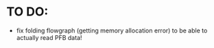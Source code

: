 # TO DO:
- fix folding flowgraph (getting memory allocation error) to be able to actually read PFB data!